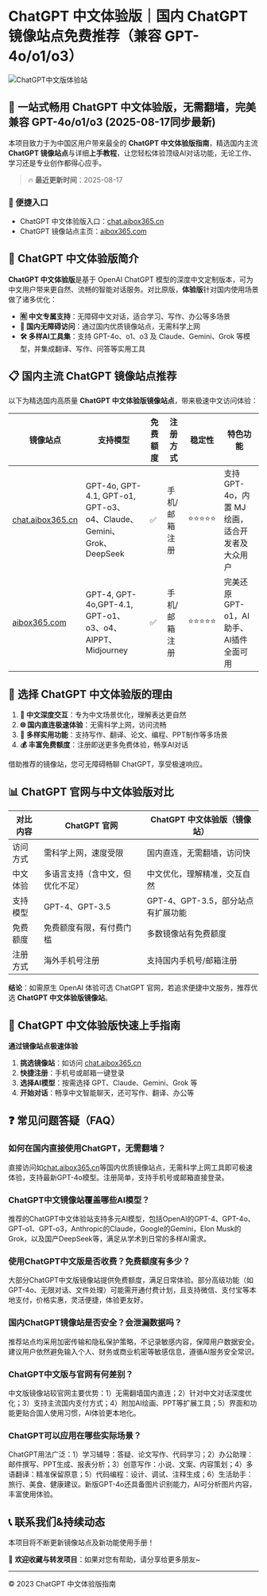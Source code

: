 # ChatGPT 中文体验版｜国内 ChatGPT 镜像站点免费推荐（兼容 GPT-4o/o1/o3）

![ChatGPT中文版体验站](https://github.com/user-attachments/assets/30cb685f-4b78-4cec-96a1-d2a599122f20)

## 📢 一站式畅用 ChatGPT 中文体验版，无需翻墙，完美兼容 GPT-4o/o1/o3  (2025-08-17同步最新)

本项目致力于为中国区用户带来最全的 **ChatGPT 中文体验版指南**，精选国内主流 **ChatGPT 镜像站点**与详细**上手教程**，让您轻松体验顶级AI对话功能，无论工作、学习还是专业创作都得心应手。

> 🔥 **最近更新时间**：2025-08-17

### 🚀 便捷入口

- ChatGPT 中文体验版入口：[chat.aibox365.cn](https://chat.aibox365.cn)
- ChatGPT 镜像站点主页：[aibox365.com](https://aibox365.com)

## 🤔 ChatGPT 中文体验版简介

**ChatGPT 中文体验版**是基于 OpenAI ChatGPT 模型的深度中文定制版本，可为中文用户带来更自然、流畅的智能对话服务。对比原版，**体验版**针对国内使用场景做了诸多优化：

- **🈶 中文专属支持**：无障碍中文对话，适合学习、写作、办公等多场景
- **🚀 国内无障碍访问**：通过国内优质镜像站点，无需科学上网
- **🛠️ 多样AI工具集**：支持 GPT-4o、o1、o3 及 Claude、Gemini、Grok 等模型，并集成翻译、写作、问答等实用工具

## 📋 国内主流 ChatGPT 镜像站点推荐

以下为精选国内高质量 **ChatGPT 中文体验版镜像站点**，带来极速中文访问体验：

| 镜像站点 | 支持模型 | 免费额度 | 注册方式 | 稳定性 | 特色功能 |
|----------|----------|----------|----------|--------|----------|
| [chat.aibox365.cn](https://chat.aibox365.cn) | GPT-4o, GPT-4.1, GPT-o1, GPT-o3、o4、Claude、Gemini、Grok、DeepSeek | ✅ | 手机/邮箱注册 | ⭐⭐⭐⭐⭐ | 支持 GPT-4o，内置 MJ 绘画，适合开发者及大众用户 |
| [aibox365.com](https://aibox365.com) | GPT-4, GPT-4o,GPT-4.1, GPT-o1、o3、o4、AIPPT、Midjourney | ✅ | 手机/邮箱注册 | ⭐⭐⭐⭐⭐ | 完美还原 GPT-o1，AI助手、AI插件全面可用 |

## 🌟 选择 ChatGPT 中文体验版的理由

1. **📝 中文深度交互**：专为中文场景优化，理解表达更自然
2. **🌐 国内直连极速体验**：无需科学上网，访问流畅
3. **🎯 多样实用功能**：支持写作、翻译、论文、编程、PPT制作等多场景
4. **💰 丰富免费额度**：注册即送更多免费体验，畅享AI对话

借助推荐的镜像站，您可无障碍畅聊 ChatGPT，享受极速响应。

## 📊 ChatGPT 官网与中文体验版对比

| 对比内容 | ChatGPT 官网 | ChatGPT 中文体验版（镜像站） |
|----------|--------------|------------------------------|
| 访问方式 | 需科学上网，速度受限 | 国内直连，无需翻墙，访问快 |
| 中文体验 | 多语言支持（含中文，但优化不足） | 中文优化，理解精准，交互自然 |
| 支持模型 | GPT-4、GPT-3.5 | GPT-4、GPT-3.5，部分站点有扩展功能 |
| 免费额度 | 免费额度有限，有付费门槛 | 多数镜像站有免费额度 |
| 注册方式 | 海外手机号注册 | 支持国内手机号/邮箱注册 |

**结论**：如需原生 OpenAI 体验可选 ChatGPT 官网，若追求便捷中文服务，推荐优选 **ChatGPT 中文体验版镜像站**。

## 📝 ChatGPT 中文体验版快速上手指南

**通过镜像站点极速体验**

1. **挑选镜像站**：如访问 [chat.aibox365.cn](https://chat.aibox365.cn)
2. **快捷注册**：手机号或邮箱一键登录
3. **选择AI模型**：按需选择 GPT、Claude、Gemini、Grok 等
4. **开始对话**：畅享中文智能聊天，还可写作、翻译、办公等

## ❓ 常见问题答疑（FAQ）

### 如何在国内直接使用ChatGPT，无需翻墙？

直接访问如[chat.aibox365.cn](https://chat.aibox365.cn)等国内优质镜像站点，无需科学上网工具即可极速体验，支持最新GPT-4o模型。注册简单，支持手机号或邮箱直接登录。

### ChatGPT中文镜像站覆盖哪些AI模型？

推荐的ChatGPT中文体验站支持多元AI模型，包括OpenAI的GPT-4、GPT-4o、GPT-o1、GPT-o3，Anthropic的Claude，Google的Gemini，Elon Musk的Grok，以及国产DeepSeek等，满足从学术到日常的多样AI需求。

### 使用ChatGPT中文版是否收费？免费额度有多少？

大部分ChatGPT中文版镜像站提供免费额度，满足日常体验。部分高级功能（如GPT-4o、无限对话、文件处理）可能需开通付费计划，且支持微信、支付宝等本地支付，价格实惠，灵活便捷，体验更友好。

### 国内ChatGPT镜像站是否安全？会泄漏数据吗？

推荐站点均采用加密传输和隐私保护策略，不记录敏感内容，保障用户数据安全。建议用户依然避免输入个人、财务或商业机密等敏感信息，遵循AI服务安全常识。

### ChatGPT中文版与官网有何差别？

中文版镜像站较官网主要优势：1）无需翻墙国内直连；2）针对中文对话深度优化；3）支持主流国内支付方式；4）附加AI绘画、PPT等扩展工具；5）界面和功能更贴合国人使用习惯，AI体验更本地化。

### ChatGPT可以应用在哪些实际场景？

ChatGPT用法广泛：1）学习辅导：答疑、论文写作、代码学习；2）办公助理：邮件撰写、PPT生成、报表分析；3）创意写作：小说、文案、内容策划；4）多语翻译：精准保留原意；5）代码编程：设计、调试、注释生成；6）生活助手：旅行、美食、健康建议。新版GPT-4o还具备图片识别能力，AI可分析图片内容，丰富使用体验。

## 📞 联系我们&持续动态

本项目将不断更新镜像站点及新功能使用手册！

🌟 **欢迎收藏与转发项目**：如果对您有帮助，请分享给更多朋友~

---

© 2023 ChatGPT 中文体验版指南
